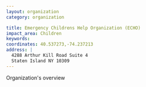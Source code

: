 ```yaml
---
layout: organization
category: organization

title: Emergency Childrens Help Organization (ECHO)
impact_area: Children
keywords: 
coordinates: 40.537273,-74.237213
address: |
  4288 Arthur Kill Road Suite 4
  Staten Island NY 10309
---
```

Organization's overview
